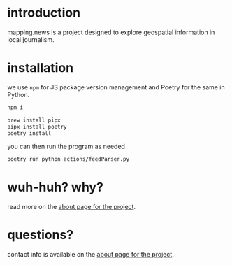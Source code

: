 # introduction
mapping.news is a project designed to explore geospatial information in local journalism.

# installation
we use `npm` for JS package version management and Poetry for the same in Python.

```bash
npm i
```

```bash
brew install pipx
pipx install poetry
poetry install
```

you can then run the program as needed

```bash
poetry run python actions/feedParser.py
```

# wuh-huh? why?

read more on the [about page for the project](https://mapping.news/about).

# questions?

contact info is available on the [about page for the project](https://mapping.news/about).